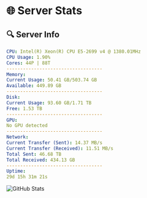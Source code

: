 # 🌐 Server Stats
## 🔍 Server Info
```yaml
CPU: Intel(R) Xeon(R) CPU E5-2699 v4 @ 1380.01MHz
CPU Usage: 1.90%
Cores: 44P | 88T
-----------------------------------
Memory:
Current Usage: 50.41 GB/503.74 GB
Available: 449.89 GB
-----------------------------------
Disk:
Current Usage: 93.60 GB/1.71 TB
Free: 1.53 TB
-----------------------------------
GPU:
No GPU detected
-----------------------------------
Network:
Current Transfer (Sent): 14.37 MB/s
Current Transfer (Received): 11.51 MB/s
Total Sent: 46.68 TB
Total Received: 434.13 GB
-----------------------------------
Uptime:
29d 15h 31m 21s
```
![GitHub Stats](https://img.shields.io/badge/Updated-2025-04-06_12:54:10-blue)